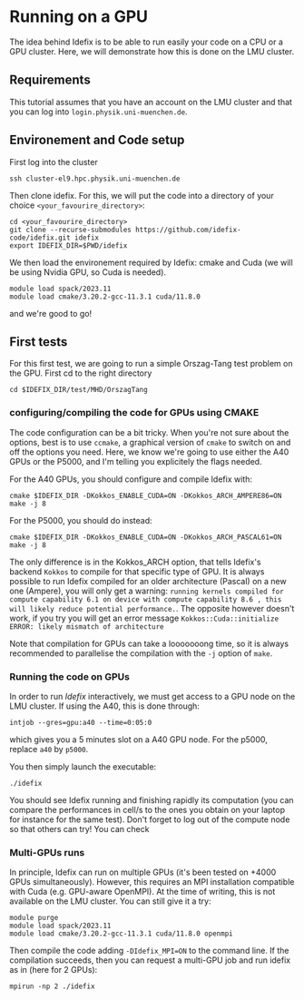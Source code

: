 # Running on a GPU

The idea behind Idefix is to be able to run easily your code on a CPU or a GPU cluster. Here, we will demonstrate how this is done on the LMU cluster.

## Requirements

This tutorial assumes that you have an account on the LMU cluster and that you can log into `login.physik.uni-muenchen.de`.

## Environement and Code setup

First log into the cluster

```shell
ssh cluster-el9.hpc.physik.uni-muenchen.de
```

Then clone idefix. For this, we will put the code into a directory of your choice `<your_favourire_directory>`:
```shell
cd <your_favourire_directory>
git clone --recurse-submodules https://github.com/idefix-code/idefix.git idefix
export IDEFIX_DIR=$PWD/idefix
```

We then load the environement required by Idefix: cmake and Cuda (we will be using Nvidia GPU, so Cuda is needed). 

```shell
module load spack/2023.11
module load cmake/3.20.2-gcc-11.3.1 cuda/11.8.0
```

and we're good to go!

## First tests

For this first test, we are going to run a simple Orszag-Tang test problem on the GPU. First cd to the right directory

```shell
cd $IDEFIX_DIR/test/MHD/OrszagTang
```

### configuring/compiling the code for GPUs using CMAKE

The code configuration can be a bit tricky. When you're not sure about the options, best is to use `ccmake`, a graphical version of `cmake` to switch on and off the options you need. Here, we know we're going to use either the A40 GPUs 
or the P5000, and I'm telling you explicitely the flags needed.

For the A40 GPUs, you should configure and compile Idefix with:

```shell
cmake $IDEFIX_DIR -DKokkos_ENABLE_CUDA=ON -DKokkos_ARCH_AMPERE86=ON
make -j 8
```

For the P5000, you should do instead:
```shell
cmake $IDEFIX_DIR -DKokkos_ENABLE_CUDA=ON -DKokkos_ARCH_PASCAL61=ON
make -j 8
```

The only difference is in the Kokkos_ARCH option, that tells Idefix's backend `Kokkos` to compile for that specific type of GPU. It is always possible to run Idefix compiled for an older architecture (Pascal) on a new one (Ampere), you will only get a warning: `running kernels compiled for compute capability 6.1 on device with compute capability 8.6 , this will likely reduce potential performance.`. The opposite however doesn't work, if you try you will get an error message `Kokkos::Cuda::initialize ERROR: likely mismatch of architecture`

Note that compilation for GPUs can take a looooooong time, so it is always recommended to parallelise the compilation with the `-j` option of `make`.

### Running the code on GPUs

In order to run *Idefix* interactively, we must get access to a GPU node on the LMU cluster. If using the A40, this is done through:

```shell
intjob --gres=gpu:a40 --time=0:05:0
```
which gives you a 5 minutes slot on a A40 GPU node. For the p5000, replace `a40` by `p5000`.

You then simply launch the executable:

```shell
./idefix
```

You should see Idefix running and finishing rapidly its computation (you can compare the performances in cell/s to the ones you obtain on your laptop for instance for the same test). 
Don't forget to log out of the compute node so that others can try! You can check

### Multi-GPUs runs

In principle, Idefix can run on multiple GPUs (it's been tested on +4000 GPUs simultaneously). However, this requires an MPI installation compatible with Cuda (e.g. GPU-aware OpenMPI). At the time of writing, this is not available on the LMU cluster. You can still give it a try:

```shell
module purge
module load spack/2023.11
module load cmake/3.20.2-gcc-11.3.1 cuda/11.8.0 openmpi
```

Then compile the code adding `-DIdefix_MPI=ON` to the command line. If the compilation succeeds, then you can request a multi-GPU job and run idefix as in (here for 2 GPUs):

```shell
mpirun -np 2 ./idefix
```

